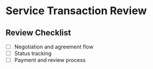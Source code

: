 # Service Transaction Review

## Review Checklist
- [ ] Negotiation and agreement flow
- [ ] Status tracking
- [ ] Payment and review process
